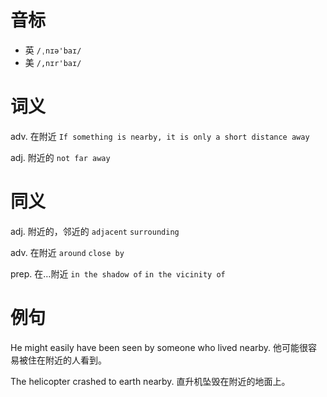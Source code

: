 # 音标

- 英 `/ˌnɪə'baɪ/`
- 美 `/,nɪr'baɪ/`

# 词义

adv. 在附近
`If something is nearby, it is only a short distance away`

adj. 附近的
`not far away`

# 同义

adj. 附近的，邻近的
`adjacent` `surrounding`

adv. 在附近
`around` `close by`

prep. 在…附近
`in the shadow of` `in the vicinity of`

# 例句

He might easily have been seen by someone who lived nearby.
他可能很容易被住在附近的人看到。

The helicopter crashed to earth nearby.
直升机坠毁在附近的地面上。


